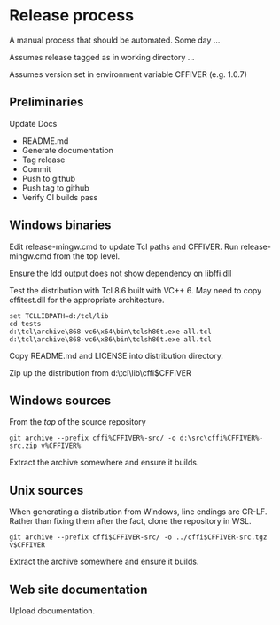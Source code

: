 # Release process

A manual process that should be automated. Some day ...

Assumes release tagged as in working directory ...

Assumes version set in environment variable CFFIVER (e.g. 1.0.7)

## Preliminaries

Update Docs

- README.md
- Generate documentation
- Tag release
- Commit
- Push to github
- Push tag to github
- Verify CI builds pass

## Windows binaries

Edit release-mingw.cmd to update Tcl paths and CFFIVER.
Run release-mingw.cmd from the top level.

Ensure the ldd output does not show dependency on libffi.dll

Test the distribution with Tcl 8.6 built with VC++ 6. May need
to copy cffitest.dll for the appropriate architecture.

```
set TCLLIBPATH=d:/tcl/lib
cd tests
d:\tcl\archive\868-vc6\x64\bin\tclsh86t.exe all.tcl
d:\tcl\archive\868-vc6\x86\bin\tclsh86t.exe all.tcl
```

Copy README.md and LICENSE into distribution directory.

Zip up the distribution from d:\tcl\lib\cffi$CFFIVER

## Windows sources

From the *top* of the source repository

```
git archive --prefix cffi%CFFIVER%-src/ -o d:\src\cffi%CFFIVER%-src.zip v%CFFIVER%
```

Extract the archive somewhere and ensure it builds.

## Unix sources

When generating a distribution from Windows, line endings are CR-LF. Rather than
fixing them after the fact, clone the repository in WSL.

```
git archive --prefix cffi$CFFIVER-src/ -o ../cffi$CFFIVER-src.tgz v$CFFIVER
```

Extract the archive somewhere and ensure it builds.

## Web site documentation

Upload documentation.
